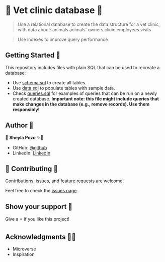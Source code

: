 # 🤍 Vet clinic database 🤍

> Use a relational database to create the data structure for a vet clinic, with data about:
> animals
> animals' owners
> clinic employees
> visits

> Use indexes to improve query performance

## Getting Started 🤍

This repository includes files with plain SQL that can be used to recreate a database:

- Use [schema.sql](./schema.sql) to create all tables.
- Use [data.sql](./data.sql) to populate tables with sample data.
- Check [queries.sql](./queries.sql) for examples of queries that can be run on a newly created database. **Important note: this file might include queries that make changes in the database (e.g., remove records). Use them responsibly!**

## Author 🤍

👤 **Sheyla Pozo** ✨🤍

- GitHub: [@github](https://github.com/sheylaPozo)
- LinkedIn: [LinkedIn](https://www.linkedin.com/in/sheypozo/)

## 🤝 Contributing 🤍

Contributions, issues, and feature requests are welcome!

Feel free to check the [issues page](https://github.com/sheylaPozo/vetclinic-database/issues).

## Show your support 🤍

Give a ⭐️ if you like this project!

## Acknowledgments 🤍✨

- Microverse
- Inspiration
